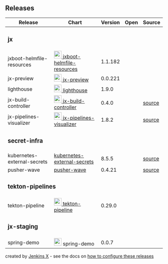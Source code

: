 ## Releases


<table class="table">
  <thead>
    <tr>
      <th scope="col">Release</th>
      <th scope="col">Chart</th>
      <th scope="col">Version</th>
      <th scope="col">Open</th>
      <th scope="col">Source</th>
    </tr>
  </thead>
  <tbody>
    <tr>
		      <td colspan='5'><h3>jx</h3></td>
		    </tr>
	    <tr>
	      <td>jxboot-helmfile-resources</td>
	      <td title='A Helm chart for the resources for JX Boot'><a href='https://github.com/jenkins-x-charts/jxboot-helmfile-resources'> <img src='https://raw.githubusercontent.com/jenkins-x/jenkins-x-website/master/images/logo/jenkinsx-icon-color.svg' width='24px' height='24px'> jxboot-helmfile-resources</a></td>
	      <td>1.1.182</td>
	      <td></td>
	      <td></td>
	    </tr>
    <tr>
	      <td>jx-preview</td>
	      <td title='This chart installs the jx-preview CRD and garbagecollection job '><a href='https://github.com/jenkins-x-plugins/jx-preview'> <img src='https://raw.githubusercontent.com/jenkins-x/jenkins-x-website/master/images/logo/jenkinsx-icon-color.svg' width='24px' height='24px'> jx-preview</a></td>
	      <td>0.0.221</td>
	      <td></td>
	      <td></td>
	    </tr>
    <tr>
	      <td>lighthouse</td>
	      <td title='This chart bootstraps installation of [Lighthouse](https://github.com/jenkins-x/lighthouse). '><a href='https://github.com/jenkins-x/lighthouse'> <img src='https://raw.githubusercontent.com/jenkins-x/jenkins-x-website/master/images/logo/jenkinsx-icon-color.svg' width='24px' height='24px'> lighthouse</a></td>
	      <td>1.9.0</td>
	      <td></td>
	      <td></td>
	    </tr>
    <tr>
	      <td>jx-build-controller</td>
	      <td title='Jenkins X next gen cloud CI / CD platform for Kubernetes'><a href='https://jenkins-x.io/'> <img src='https://raw.githubusercontent.com/jenkins-x/jenkins-x-website/master/images/logo/jenkinsx-icon-color.svg' width='24px' height='24px'> jx-build-controller</a></td>
	      <td>0.4.0</td>
	      <td></td>
	      <td><a href='https://github.com/jenkins-x-plugins/jx-build-controller'>source</a></td>
	    </tr>
    <tr>
	      <td>jx-pipelines-visualizer</td>
	      <td title='Web UI for Jenkins X, with a clear goal - visualize the pipelines - and their logs.'><a href='https://github.com/jenkins-x/jx-pipelines-visualizer'> <img src='https://raw.githubusercontent.com/jenkins-x/jenkins-x-website/master/images/logo/jenkinsx-icon-color.svg' width='24px' height='24px'> jx-pipelines-visualizer</a></td>
	      <td>1.8.2</td>
	      <td></td>
	      <td><a href='https://github.com/jenkins-x/jx-pipelines-visualizer'>source</a></td>
	    </tr>
    <tr>
		      <td colspan='5'><h3>secret-infra</h3></td>
		    </tr>
	    <tr>
	      <td>kubernetes-external-secrets</td>
	      <td title='Deprecated: Kubernetes External Secrets CustomResourceDefinition'><a href='https://github.com/external-secrets/kubernetes-external-secrets'> kubernetes-external-secrets</a></td>
	      <td>8.5.5</td>
	      <td></td>
	      <td><a href='https://github.com/external-secrets/kubernetes-external-secrets'>source</a></td>
	    </tr>
    <tr>
	      <td>pusher-wave</td>
	      <td title='wave chart that runs on kubernetes'><a href='https://github.com/pusher/wave'> pusher-wave</a></td>
	      <td>0.4.21</td>
	      <td></td>
	      <td><a href='https://github.com/pusher/wave'>source</a></td>
	    </tr>
    <tr>
		      <td colspan='5'><h3>tekton-pipelines</h3></td>
		    </tr>
	    <tr>
	      <td>tekton-pipeline</td>
	      <td title='A Helm chart for Tekton Pipelines'><a href='https://github.com/cdfoundation/tekton-helm-chart'> <img src='https://avatars2.githubusercontent.com/u/47602533' width='24px' height='24px'> tekton-pipeline</a></td>
	      <td>0.29.0</td>
	      <td></td>
	      <td></td>
	    </tr>
    <tr>
		      <td colspan='5'><h3>jx-staging</h3></td>
		    </tr>
	    <tr>
	      <td>spring-demo</td>
	      <td title='A Helm chart for Kubernetes'> <img src='https://raw.githubusercontent.com/cdfoundation/artwork/master/jenkinsx/icon/color/jenkinsx-icon-color.png' width='24px' height='24px'> spring-demo</td>
	      <td>0.0.7</td>
	      <td></td>
	      <td></td>
	    </tr>

  </tbody>
</table>

created by [Jenkins X](https://jenkins-x.io/) - see the docs on [how to configure these releases](https://jenkins-x.io/v3/develop/apps/)

